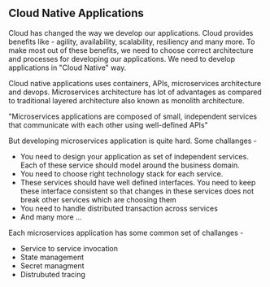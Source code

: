## Cloud Native Applications

Cloud has changed the way we develop our applications. Cloud provides benefits like - agility, availability, scalability, resiliency and many more. To make most out of these benefits, we need to choose correct architecture and processes for developing our applications. We need to develop applications in "Cloud Native" way.

Cloud native applications uses containers, APIs, microservices architecture and devops. Microservices architecture has lot of advantages as compared to traditional layered architecture also known as monolith architecture. 

 "Microservices applications are composed of small, independent services that communicate with each other using well-defined APIs"
 
 But developing microservices application is quite hard. Some challanges -
 
 * You need to design your application as set of independent services. Each of these service should model around the business domain.
 * You need to choose right technology stack for each service.
 * These services should have well defined interfaces. You need to keep these interface consistent so that changes in these services does not break other services which are choosing them
 * You need to handle distributed transaction across services
 * And many more ...
 
Each microservices application has some common set of challanges -
* Service to service invocation
* State management
* Secret managment
* Distrubuted tracing
